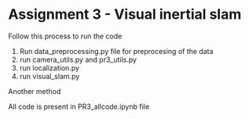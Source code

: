 
# Assignment 3 - Visual inertial slam

Follow this process to run the code

1) Run data_preprocessing.py file for preprocesing of the data
2) run camera_utils.py and pr3_utils.py
3) run localization.py
4) run visual_slam.py

Another method

All code is present in PR3_allcode.ipynb file